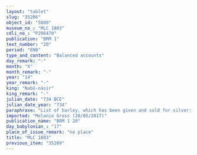 ```yaml
---
layout: "tablet"
slug: "35206"
object_id: "5800"
museum_no_: "MLC 1803"
cdli_no_: "P296470"
publication: "BRM 1"
text_number: "20"
period: "ENB"
type_and_content: "Balanced accounts"
day_remark: "-"
month: "X"
month_remark: "-"
year: "14"
year_remark: "-"
king: "Nabû-nāṣir"
king_remark: "-"
julian_date: "734 BCE"
julian_date_year: "734"
paraphrase: "List of barley, which has been given and sold for silver: 1.4 kor (324 l) of barley are sold for the extraordinary amount of 4 minas and 3.5 shekels of silver to <strong>A</strong>. This price (<em>mahīru</em>) is set due to the fact that <em>ana</em> 3 <em>pi</em> a4 from the storehouse (<em>bīt kalakki</em>) in the garden (<em>kir&ucirc;</em>). In total 158 kor (28,440 l) of barley are sold for silver.<br /> <br /> <strong>A</strong> = Hailanu, <em>kutimmu</em> (goldsmith)"
imported: "Melanie Gross (20/05/2017)"
publication_name: "BRM 1 20"
day_babylonian_: "17"
place_of_issue_remark: "no place"
title: "MLC 1803"
previous_item: "35209"
---
```

